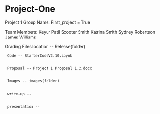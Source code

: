 # Project-One
Project 1 
Group Name: 
First_project = True


Team Members: 
Keyur Patil
Scooter Smith
Katrina Smith
Sydney Robertson
James Williams


   Grading Files location -- Release(folder)

     Code -- StarterCodeV2.10.ipynb


     Proposal -- Project 1 Proposal 1.2.docx


     Images -- images(folder)


     write-up --


     presentation --


